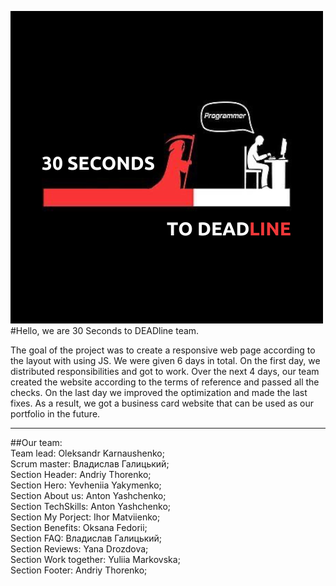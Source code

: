 ![logo](./assets/team-logo.png) #Hello, we are 30 Seconds to DEADline team.

The goal of the project was to create a responsive web page according to the
layout with using JS. We were given 6 days in total. On the first day, we
distributed responsibilities and got to work. Over the next 4 days, our team
created the website according to the terms of reference and passed all the
checks. On the last day we improved the optimization and made the last fixes. As
a result, we got a business card website that can be used as our portfolio in
the future.

---

##Our team:  
Team lead: Oleksandr Karnaushenko;  
Scrum master: Владислав Галицький;  
Section Header: Andriy Thorenko;  
Section Hero: Yevheniia Yakymenko;  
Section About us: Anton Yashchenko;  
Section TechSkills: Anton Yashchenko;  
Section My Porject: Ihor Matviienko;  
Section Benefits: Oksana Fedorii;  
Section FAQ: Владислав Галицький;  
Section Reviews: Yana Drozdova;  
Section Work together: Yuliia Markovska;  
Section Footer: Andriy Thorenko;
